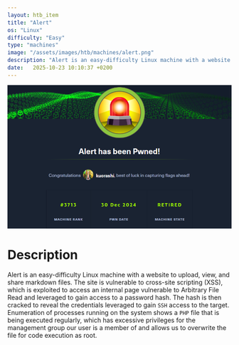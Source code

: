 ```yaml
---
layout: htb_item
title: "Alert"
os: "Linux"
difficulty: "Easy"
type: "machines"
image: "/assets/images/htb/machines/alert.png"
description: "Alert is an easy-difficulty Linux machine with a website to upload, view, and share markdown files. The site is vulnerable to cross-site scripting (XSS), which is exploited to access an internal page vulnerable to Arbitrary File Read and leveraged to gain access to a password hash. The hash is then cracked to reveal the credentials leveraged to gain `SSH` access to the target. Enumeration of processes running on the system shows a `PHP` file that is being executed regularly, which has excessive privileges for the management group our user is a member of and allows us to overwrite the file for code execution as root."
date:   2025-10-23 10:10:37 +0200
---
```


![Alert pwned](/assets/images/htb/machines/alert_pwned.png)

# Description
Alert is an easy-difficulty Linux machine with a website to upload, view, and share markdown files. The site is vulnerable to cross-site scripting (XSS), which is exploited to access an internal page vulnerable to Arbitrary File Read and leveraged to gain access to a password hash. The hash is then cracked to reveal the credentials leveraged to gain `SSH` access to the target. Enumeration of processes running on the system shows a `PHP` file that is being executed regularly, which has excessive privileges for the management group our user is a member of and allows us to overwrite the file for code execution as root. 
